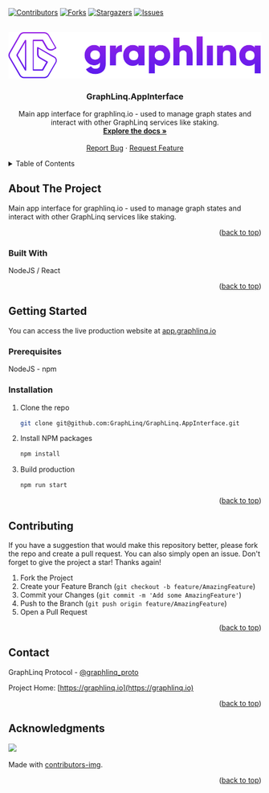 <!--
*** This README used the Best-README-Template (https://github.com/othneildrew/Best-README-Template).
-->

<a name="readme-top"></a>

<!-- PROJECT SHIELDS -->

[![Contributors][contributors-shield]][contributors-url]
[![Forks][forks-shield]][forks-url]
[![Stargazers][stars-shield]][stars-url]
[![Issues][issues-shield]][issues-url]

<!-- PROJECT LOGO -->
<br />
<div align="center">
  <a href="">
    <img src="img/project-logo-full.png" alt="Logo" width="830">
  </a>

  <h3 align="center">GraphLinq.AppInterface</h3>

  <p align="center">
    Main app interface for graphlinq.io - used to manage graph states and interact with other GraphLinq services like staking.
    <br />
    <a target="_blank" href="https://docs.graphlinq.io"><strong>Explore the docs »</strong></a>
    <br />
    <br />
    <a href="https://github.com/GraphLinq/GraphLinq.AppInterface/issues">Report Bug</a>
    ·
    <a href="https://github.com/GraphLinq/GraphLinq.AppInterface/issues">Request Feature</a>
  </p>
</div>

<!-- TABLE OF CONTENTS -->

<details>
  <summary>Table of Contents</summary>
  <ol>
    <li>
      <a href="#about-the-project">About The Project</a>
      <ul>
        <li><a href="#built-with">Built With</a></li>
      </ul>
    </li>
    <li>
      <a href="#getting-started">Getting Started</a>
      <ul>
        <li><a href="#prerequisites">Prerequisites</a></li>
        <li><a href="#installation">Installation</a></li>
      </ul>
    </li>
    <li><a href="#contributing">Contributing</a></li>
    <li><a href="#contact">Contact</a></li>
    <li><a href="#acknowledgments">Acknowledgments</a></li>
  </ol>
</details>

<!-- ABOUT THE PROJECT -->
## About The Project

Main app interface for graphlinq.io - used to manage graph states and interact with other GraphLinq services like staking.

<p align="right">(<a href="#readme-top">back to top</a>)</p>

### Built With

NodeJS / React

<p align="right">(<a href="#readme-top">back to top</a>)</p>

<!-- GETTING STARTED -->
## Getting Started

You can access the live production website at <a href="https://app.graphlinq.io">app.graphlinq.io</a>


### Prerequisites

NodeJS - npm

### Installation

1. Clone the repo
   ```sh
   git clone git@github.com:GraphLinq/GraphLinq.AppInterface.git
   ```
2. Install NPM packages
   ```sh
   npm install
   ```
3. Build production
   ```sh
   npm run start
   ```

<p align="right">(<a href="#readme-top">back to top</a>)</p>

<!-- CONTRIBUTING -->
## Contributing

If you have a suggestion that would make this repository better, please fork the repo and create a pull request. You can also simply open an issue. Don't forget to give the project a star! Thanks again!

1. Fork the Project
2. Create your Feature Branch (`git checkout -b feature/AmazingFeature`)
3. Commit your Changes (`git commit -m 'Add some AmazingFeature'`)
4. Push to the Branch (`git push origin feature/AmazingFeature`)
5. Open a Pull Request

<p align="right">(<a href="#readme-top">back to top</a>)</p>

<!-- CONTACT -->
## Contact

GraphLinq Protocol - [@graphlinq_proto](https://twitter.com/graphlinq_proto)

Project Home: [https://graphlinq.io](https://graphlinq.io)

<p align="right">(<a href="#readme-top">back to top</a>)</p>

<!-- ACKNOWLEDGMENTS -->
## Acknowledgments

<a href="https://github.com/GraphLinq/GraphLinq.AppInterface/graphs/contributors">
  <img src="https://contrib.rocks/image?repo=GraphLinq/GraphLinq.AppInterface" />
</a>

Made with [contributors-img](https://contrib.rocks).

<p align="right">(<a href="#readme-top">back to top</a>)</p>

<!-- MARKDOWN LINKS & IMAGES -->
<!-- https://www.markdownguide.org/basic-syntax/#reference-style-links -->

<!-- GitHub -->
[contributors-shield]: https://img.shields.io/github/contributors/GraphLinq/GraphLinq.AppInterface.svg?style=for-the-badge
[contributors-url]: https://github.com/GraphLinq/GraphLinq.AppInterface/graphs/contributors
[forks-shield]: https://img.shields.io/github/forks/GraphLinq/GraphLinq.AppInterface.svg?style=for-the-badge
[forks-url]: https://github.com/GraphLinq/GraphLinq.AppInterface/network/members
[stars-shield]: https://img.shields.io/github/stars/GraphLinq/GraphLinq.AppInterface.svg?style=for-the-badge
[stars-url]: https://github.com/GraphLinq/GraphLinq.AppInterface/stargazers
[issues-shield]: https://img.shields.io/github/issues/GraphLinq/GraphLinq.AppInterface.svg?style=for-the-badge
[issues-url]: https://github.com/GraphLinq/GraphLinq.AppInterface/issues
